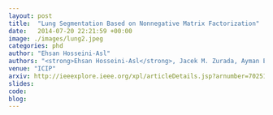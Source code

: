 ```yaml
---
layout: post
title:  "Lung Segmentation Based on Nonnegative Matrix Factorization"
date:   2014-07-20 22:21:59 +00:00
image: ./images/lung2.jpeg
categories: phd
author: "Ehsan Hosseini-Asl"
authors: "<strong>Ehsan Hosseini-Asl</strong>, Jacek M. Zurada, Ayman El-Baz"
venue: "ICIP"
arxiv: http://ieeexplore.ieee.org/xpl/articleDetails.jsp?arnumber=7025176&searchWithin=%22Authors%22:.QT.E.%20Hosseini-Asl.QT.&newsearch=true
slides:
code: 
blog: 
---
```

 
